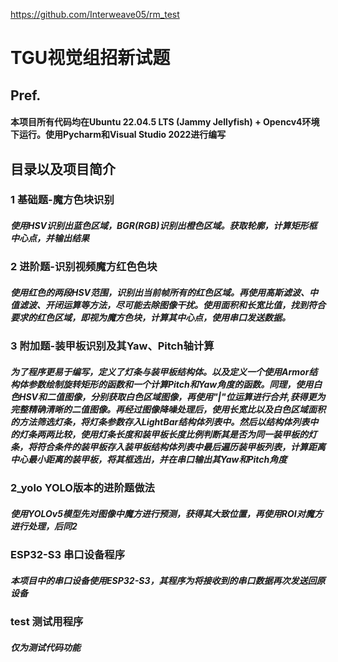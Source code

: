 https://github.com/Interweave05/rm_test
# TGU视觉组招新试题 
## Pref.
#### 本项目所有代码均在Ubuntu 22.04.5 LTS (Jammy Jellyfish) + Opencv4环境下运行。使用Pycharm和Visual Studio 2022进行编写
## 目录以及项目简介
### 1 基础题-魔方色块识别
##### 使用HSV识别出蓝色区域，BGR(RGB)识别出橙色区域。获取轮廓，计算矩形框中心点，并输出结果
### 2 进阶题-识别视频魔方红色色块
##### 使用红色的两段HSV范围，识别出当前帧所有的红色区域。再使用高斯滤波、中值滤波、开闭运算等方法，尽可能去除图像干扰。使用面积和长宽比值，找到符合要求的红色区域，即视为魔方色块，计算其中心点，使用串口发送数据。
### 3 附加题-装甲板识别及其Yaw、Pitch轴计算
##### 为了程序更易于编写，定义了灯条与装甲板结构体。以及定义一个使用Armor结构体参数绘制旋转矩形的函数和一个计算Pitch和Yaw角度的函数。同理，使用白色HSV和二值图像，分别获取白色区域图像，再使用"|"位运算进行合并,获得更为完整精确清晰的二值图像。再经过图像降噪处理后，使用长宽比以及白色区域面积的方法筛选灯条，将灯条参数存入LightBar结构体列表中。然后以结构体列表中的灯条两两比较，使用灯条长度和装甲板长度比例判断其是否为同一装甲板的灯条，将符合条件的装甲板存入装甲板结构体列表中最后遍历装甲板列表，计算距离中心最小距离的装甲板，将其框选出，并在串口输出其Yaw和Pitch角度
### 2_yolo YOLO版本的进阶题做法
##### 使用YOLOv5模型先对图像中魔方进行预测，获得其大致位置，再使用ROI对魔方进行处理，后同2
### ESP32-S3 串口设备程序
##### 本项目中的串口设备使用ESP32-S3，其程序为将接收到的串口数据再次发送回原设备
### test 测试用程序
##### 仅为测试代码功能
